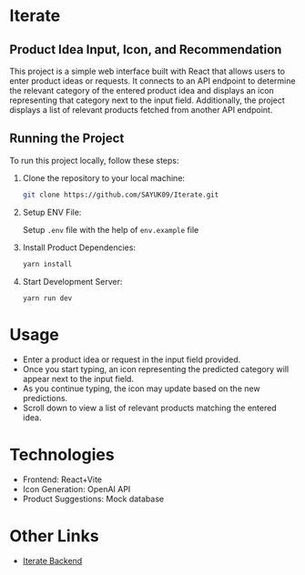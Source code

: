 # Iterate
## Product Idea Input, Icon, and Recommendation

This project is a simple web interface built with React that allows users to enter product ideas or requests. It connects to an API endpoint to determine the relevant category of the entered product idea and displays an icon representing that category next to the input field. Additionally, the project displays a list of relevant products fetched from another API endpoint.

## Running the Project

To run this project locally, follow these steps:

1. Clone the repository to your local machine:
    ```bash
    git clone https://github.com/SAYUK09/Iterate.git
    ```
2. Setup ENV File:

    Setup `.env` file with the help of `env.example` file

3. Install Product Dependencies:
    ```bash
    yarn install
    ```

4. Start Development Server:
    ```bash
    yarn run dev
    ```


# Usage
- Enter a product idea or request in the input field provided.
- Once you start typing, an icon representing the predicted category will appear next to the input field.
- As you continue typing, the icon may update based on the new predictions.
- Scroll down to view a list of relevant products matching the entered idea. 

# Technologies

- Frontend: React+Vite
- Icon Generation: OpenAI API
- Product Suggestions: Mock database

# Other Links
- [Iterate Backend](https://github.com/SAYUK09/Iterate-Backend)